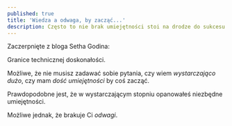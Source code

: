 ```yaml
---
published: true
title: 'Wiedza a odwaga, by zacząć...'
description: Często to nie brak umiejętności stoi na drodze do sukcesu
---
```

Zaczerpnięte z bloga Setha Godina:

Granice technicznej doskonałości.

Możliwe, że nie musisz zadawać sobie pytania, czy wiem *wystarczająco dużo*, czy mam *dość umiejętności* by coś zacząć.

Prawdopodobne jest, że w wystarczającym stopniu opanowałeś niezbędne umiejętności.

Możliwe jednak, że brakuje Ci *odwagi*.
